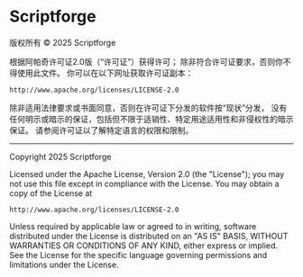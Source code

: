 # Scriptforge
版权所有 © 2025 Scriptforge

根据阿帕奇许可证2.0版（“许可证”）获得许可；
除非符合许可证要求，否则你不得使用此文件。
你可以在以下网址获取许可证副本：

    http://www.apache.org/licenses/LICENSE-2.0

除非适用法律要求或书面同意，否则在许可证下分发的软件按“现状”分发，
没有任何明示或暗示的保证，包括但不限于适销性、特定用途适用性和非侵权性的暗示保证。
请参阅许可证以了解特定语言的权限和限制。

---

Copyright 2025 Scriptforge

Licensed under the Apache License, Version 2.0 (the "License");
you may not use this file except in compliance with the License.
You may obtain a copy of the License at

    http://www.apache.org/licenses/LICENSE-2.0

Unless required by applicable law or agreed to in writing, software
distributed under the License is distributed on an "AS IS" BASIS,
WITHOUT WARRANTIES OR CONDITIONS OF ANY KIND, either express or implied.
See the License for the specific language governing permissions and
limitations under the License.